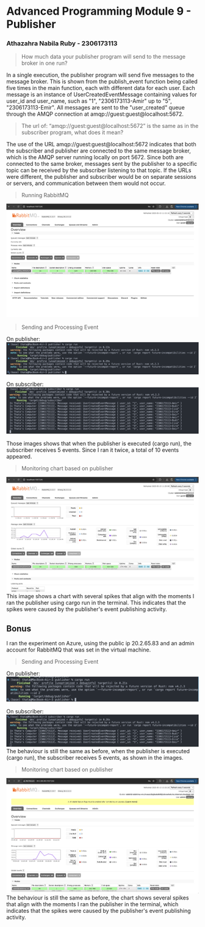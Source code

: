 # Advanced Programming Module 9 - Publisher
### Athazahra Nabila Ruby - 2306173113

> How much data your publisher program will send to the message broker in one run?
 
In a single execution, the publisher program will send five messages to the message broker. This is shown from the publish_event function being called five times in the main function, each with different data for each user. Each message is an instance of UserCreatedEventMessage containing values for user_id and user_name, such as "1", "2306173113-Amir" up to "5", "2306173113-Emir". All messages are sent to the "user_created" queue through the AMQP connection at amqp://guest:guest@localhost:5672.

> The url of: “amqp://guest:guest@localhost:5672” is the same as in the subscriber program, what does it mean?
 
The use of the URL amqp://guest:guest@localhost:5672 indicates that both the subscriber and publisher are connected to the same message broker, which is the AMQP server running locally on port 5672. Since both are connected to the same broker, messages sent by the publisher to a specific topic can be received by the subscriber listening to that topic. If the URLs were different, the publisher and subscriber would be on separate sessions or servers, and communication between them would not occur.

> Running RabbitMQ
 
![Running RabbitMQ](images/running_publisher.png)

> Sending and Processing Event
 
On publisher:
![Sending Publisher](images/sending_publisher.png)
 
On subscriber:
![Sending Subscriber](images/sending_subscriber.png)

Those images shows that when the publisher is executed (cargo run), the subscriber receives 5 events. Since I ran it twice, a total of 10 events appeared.

> Monitoring chart based on publisher
 
![Spikes](images/spikes.png)
This image shows a chart with several spikes that align with the moments I ran the publisher using cargo run in the terminal. This indicates that the spikes were caused by the publisher's event publishing activity.

## Bonus
I ran the experiment on Azure, using the public ip 20.2.65.83 and an admin account for RabbitMQ that was set in the virtual machine.
> Sending and Processing Event
 
On publisher:
![Sending Publisher 2](images/sending_publisher_2.png)
 
On subscriber:
![Sending Subscriber](images/sending_subscriber_2.png)
The behaviour is still the same as before, when the publisher is executed (cargo run), the subscriber receives 5 events, as shown in the images.

> Monitoring chart based on publisher
 
![Spikes](images/spikes_2.png)
The behaviour is still the same as before, the chart shows several spikes that align with the moments I ran the publisher in the terminal, which indicates that the spikes were caused by the publisher's event publishing activity.